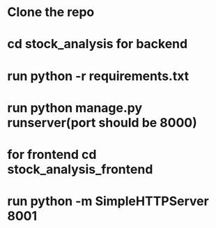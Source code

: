 # Clone the repo
# cd stock_analysis for backend
# run python -r requirements.txt
# run python manage.py runserver(port should be 8000)
# for frontend cd stock_analysis_frontend
# run python -m SimpleHTTPServer 8001
